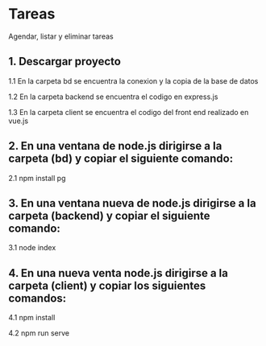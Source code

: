 # Tareas
Agendar, listar y eliminar tareas

## 1. Descargar proyecto

1.1 En la carpeta bd se encuentra la conexion y la copia de la base de datos

1.2 En la carpeta backend se encuentra el codigo en express.js

1.3 En la carpeta client se encuentra el codigo del front end realizado en vue.js

## 2. En una ventana de node.js dirigirse a la carpeta (bd) y copiar el siguiente comando:

2.1 npm install pg

## 3. En una ventana nueva de node.js dirigirse a la carpeta (backend) y copiar el siguiente comando:

3.1 node index

## 4. En una nueva venta node.js dirigirse a la carpeta (client) y copiar los siguientes comandos:

4.1 npm install 

4.2 npm run serve

 

